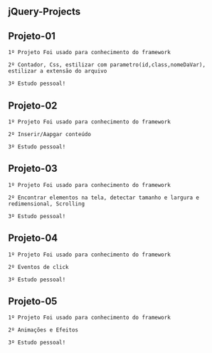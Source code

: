 ## jQuery-Projects

## Projeto-01

    1º Projeto Foi usado para conhecimento do framework

    2º Contador, Css, estilizar com parametro(id,class,nomeDaVar), estilizar a extensão do arquivo

    3º Estudo pessoal!

## Projeto-02

    1º Projeto Foi usado para conhecimento do framework

    2º Inserir/Aapgar conteúdo

    3º Estudo pessoal!


## Projeto-03

    1º Projeto Foi usado para conhecimento do framework

    2º Encontrar elementos na tela, detectar tamanho e largura e redimensional, Scrolling

    3º Estudo pessoal!


## Projeto-04

    1º Projeto Foi usado para conhecimento do framework

    2º Eventos de click

    3º Estudo pessoal!

## Projeto-05

    1º Projeto Foi usado para conhecimento do framework

    2º Animações e Efeitos

    3º Estudo pessoal!